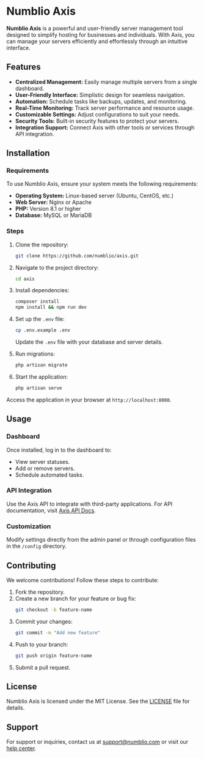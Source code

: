 # Numblio Axis

**Numblio Axis** is a powerful and user-friendly server management tool designed to simplify hosting for businesses and individuals. With Axis, you can manage your servers efficiently and effortlessly through an intuitive interface.

## Features

- **Centralized Management:** Easily manage multiple servers from a single dashboard.
- **User-Friendly Interface:** Simplistic design for seamless navigation.
- **Automation:** Schedule tasks like backups, updates, and monitoring.
- **Real-Time Monitoring:** Track server performance and resource usage.
- **Customizable Settings:** Adjust configurations to suit your needs.
- **Security Tools:** Built-in security features to protect your servers.
- **Integration Support:** Connect Axis with other tools or services through API integration.

## Installation

### Requirements

To use Numblio Axis, ensure your system meets the following requirements:

- **Operating System:** Linux-based server (Ubuntu, CentOS, etc.)
- **Web Server:** Nginx or Apache
- **PHP:** Version 8.1 or higher
- **Database:** MySQL or MariaDB

### Steps

1. Clone the repository:
   ```bash
   git clone https://github.com/numblio/axis.git
   ```

2. Navigate to the project directory:
   ```bash
   cd axis
   ```

3. Install dependencies:
   ```bash
   composer install
   npm install && npm run dev
   ```

4. Set up the `.env` file:
   ```bash
   cp .env.example .env
   ```
   Update the `.env` file with your database and server details.

5. Run migrations:
   ```bash
   php artisan migrate
   ```

6. Start the application:
   ```bash
   php artisan serve
   ```

Access the application in your browser at `http://localhost:8000`.

## Usage

### Dashboard

Once installed, log in to the dashboard to:
- View server statuses.
- Add or remove servers.
- Schedule automated tasks.

### API Integration

Use the Axis API to integrate with third-party applications. For API documentation, visit [Axis API Docs](https://docs.numblio.com/axis-api).

### Customization

Modify settings directly from the admin panel or through configuration files in the `/config` directory.

## Contributing

We welcome contributions! Follow these steps to contribute:

1. Fork the repository.
2. Create a new branch for your feature or bug fix:
   ```bash
   git checkout -b feature-name
   ```
3. Commit your changes:
   ```bash
   git commit -m "Add new feature"
   ```
4. Push to your branch:
   ```bash
   git push origin feature-name
   ```
5. Submit a pull request.

## License

Numblio Axis is licensed under the MIT License. See the [LICENSE](LICENSE) file for details.

## Support

For support or inquiries, contact us at [support@numblio.com](mailto:support@numblio.com) or visit our [help center](https://support.numblio.com).
